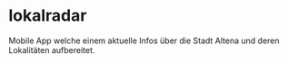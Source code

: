 # lokalradar
Mobile App welche einem aktuelle Infos über die Stadt Altena und deren Lokalitäten aufbereitet.
